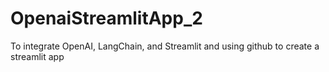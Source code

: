# OpenaiStreamlitApp_2
To integrate OpenAI, LangChain, and Streamlit and using github to create a streamlit app
